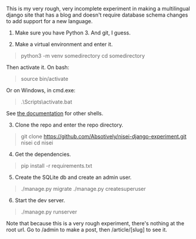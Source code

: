 This is my very rough, very incomplete experiment in making a multilingual django site that has a blog and doesn't require database schema changes to add support for a new language.

1. Make sure you have Python 3. And git, I guess.

2. Make a virtual environment and enter it.

> python3 -m venv somedirectory
> cd somedirectory

Then activate it. On bash:
> source bin/activate
  
Or on Windows, in cmd.exe:
> .\Scripts\activate.bat

See [the documentation](https://docs.python.org/3/library/venv.html) for other shells.

3. Clone the repo and enter the repo directory.

> git clone https://github.com/Absotively/nisei-django-experiment.git nisei
> cd nisei

4. Get the dependencies.

> pip install -r requirements.txt
  
5. Create the SQLite db and create an admin user.

> ./manage.py migrate
> ./manage.py createsuperuser

6. Start the dev server.

> ./manage.py runserver

Note that because this is a very rough experiment, there's nothing at the root url. Go to /admin to make a post, then /article/[slug] to see it.
